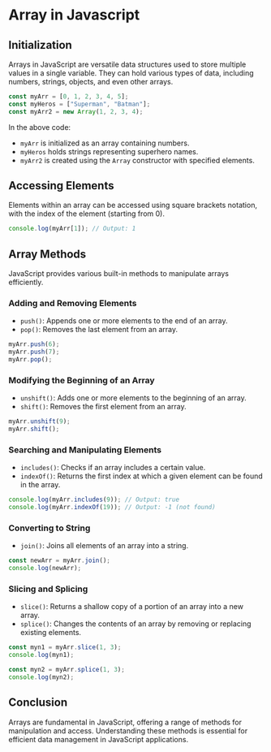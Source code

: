 # Array in Javascript

## Initialization

Arrays in JavaScript are versatile data structures used to store multiple values in a single variable. They can hold various types of data, including numbers, strings, objects, and even other arrays.

```javascript
const myArr = [0, 1, 2, 3, 4, 5];
const myHeros = ["Superman", "Batman"];
const myArr2 = new Array(1, 2, 3, 4);
```

In the above code:

- `myArr` is initialized as an array containing numbers.
- `myHeros` holds strings representing superhero names.
- `myArr2` is created using the `Array` constructor with specified elements.

## Accessing Elements

Elements within an array can be accessed using square brackets notation, with the index of the element (starting from 0).

```javascript
console.log(myArr[1]); // Output: 1
```

## Array Methods

JavaScript provides various built-in methods to manipulate arrays efficiently.

### Adding and Removing Elements

- `push()`: Appends one or more elements to the end of an array.
- `pop()`: Removes the last element from an array.

```javascript
myArr.push(6);
myArr.push(7);
myArr.pop();
```

### Modifying the Beginning of an Array

- `unshift()`: Adds one or more elements to the beginning of an array.
- `shift()`: Removes the first element from an array.

```javascript
myArr.unshift(9);
myArr.shift();
```

### Searching and Manipulating Elements

- `includes()`: Checks if an array includes a certain value.
- `indexOf()`: Returns the first index at which a given element can be found in the array.

```javascript
console.log(myArr.includes(9)); // Output: true
console.log(myArr.indexOf(19)); // Output: -1 (not found)
```

### Converting to String

- `join()`: Joins all elements of an array into a string.

```javascript
const newArr = myArr.join();
console.log(newArr);
```

### Slicing and Splicing

- `slice()`: Returns a shallow copy of a portion of an array into a new array.
- `splice()`: Changes the contents of an array by removing or replacing existing elements.

```javascript
const myn1 = myArr.slice(1, 3);
console.log(myn1);

const myn2 = myArr.splice(1, 3);
console.log(myn2);
```

## Conclusion

Arrays are fundamental in JavaScript, offering a range of methods for manipulation and access. Understanding these methods is essential for efficient data management in JavaScript applications.
